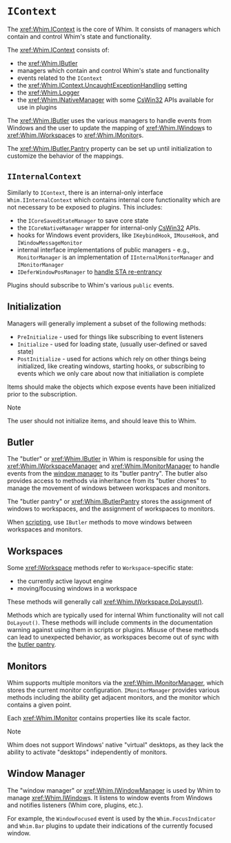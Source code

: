 # `IContext`

The <xref:Whim.IContext> is the core of Whim. It consists of managers which contain and control Whim's state and functionality.

The <xref:Whim.IContext> consists of:

- the <xref:Whim.IButler>
- managers which contain and control Whim's state and functionality
- events related to the `IContext`
- the <xref:Whim.IContext.UncaughtExceptionHandling> setting
- the <xref:Whim.Logger>
- the <xref:Whim.INativeManager> with some [CsWin32](./native-apis.md) APIs available for use in plugins

The <xref:Whim.IButler> uses the various managers to handle events from Windows and the user to update the mapping of <xref:Whim.IWindow>s to <xref:Whim.IWorkspace>s to <xref:Whim.IMonitor>s.

The <xref:Whim.IButler.Pantry> property can be set up until initialization to customize the behavior of the mappings.

## `IInternalContext`

Similarly to `IContext`, there is an internal-only interface `Whim.IInternalContext` which contains internal core functionality which are not necessary to be exposed to plugins. This includes:

- the `ICoreSavedStateManager` to save core state
- the `ICoreNativeManager` wrapper for internal-only [CsWin32](./native-apis.md) APIs.
- hooks for Windows event providers, like `IKeybindHook`, `IMouseHook`, and `IWindowMessageMonitor`
- internal interface implementations of public managers - e.g., `MonitorManager` is an implementation of `IInternalMonitorManager` and `IMonitorManager`
- `IDeferWindowPosManager` to [handle STA re-entrancy](./threading.md)

Plugins should subscribe to Whim's various `public` events.

## Initialization

Managers will generally implement a subset of the following methods:

- `PreInitialize` - used for things like subscribing to event listeners
- `Initialize` - used for loading state, (usually user-defined or saved state)
- `PostInitialize` - used for actions which rely on other things being initialized, like creating windows, starting hooks, or subscribing to events which we only care about now that initialiation is complete

Items should make the objects which expose events have been initialized prior to the subscription.

> [!NOTE]
> The user should not initialize items, and should leave this to Whim.

## Butler

The "butler" or <xref:Whim.IButler> in Whim is responsible for using the <xref:Whim.IWorkspaceManager> and <xref:Whim.IMonitorManager> to handle events from the [window manager](#window-manager) to its "butler pantry". The butler also provides access to methods via inheritance from its "butler chores" to manage the movement of windows between workspaces and monitors.

The "butler pantry" or <xref:Whim.IButlerPantry> stores the assignment of windows to workspaces, and the assignment of workspaces to monitors.

When [scripting](../customize/scripting.md), use `IButler` methods to move windows between workspaces and monitors.

## Workspaces

Some <xref:IWorkspace> methods refer to `Workspace`-specific state:

- the currently active layout engine
- moving/focusing windows in a workspace

These methods will generally call <xref:Whim.IWorkspace.DoLayout()>.

Methods which are typically used for internal Whim functionality will not call `DoLayout()`. These methods will include comments in the documentation warning against using them in scripts or plugins. Misuse of these methods can lead to unexpected behavior, as workspaces become out of sync with the [butler pantry](#butler).

## Monitors

Whim supports multiple monitors via the <xref:Whim.IMonitorManager>, which stores the current monitor configuration. `IMonitorManager` provides various methods including the ability get adjacent monitors, and the monitor which contains a given point.

Each <xref:Whim.IMonitor> contains properties like its scale factor.

> [!NOTE]
> Whim does not support Windows' native "virtual" desktops, as they lack the ability to activate "desktops" independently of monitors.

## Window Manager

The "window manager" or <xref:Whim.IWindowManager> is used by Whim to manage <xref:Whim.IWindow>s. It listens to window events from Windows and notifies listeners (Whim core, plugins, etc.).

For example, the `WindowFocused` event is used by the `Whim.FocusIndicator` and `Whim.Bar` plugins to update their indications of the currently focused window.
